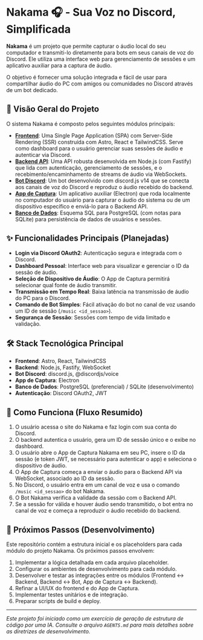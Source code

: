 # Nakama 🎧 - Sua Voz no Discord, Simplificada

**Nakama** é um projeto que permite capturar o áudio local do seu computador e transmiti-lo diretamente para bots em seus canais de voz do Discord. Ele utiliza uma interface web para gerenciamento de sessões e um aplicativo auxiliar para a captura de áudio.

O objetivo é fornecer uma solução integrada e fácil de usar para compartilhar áudio do PC com amigos ou comunidades no Discord através de um bot dedicado.

## 🚀 Visão Geral do Projeto

O sistema Nakama é composto pelos seguintes módulos principais:

*   **[Frontend](./frontend/README.md)**: Uma Single Page Application (SPA) com Server-Side Rendering (SSR) construída com Astro, React e TailwindCSS. Serve como dashboard para o usuário gerenciar suas sessões de áudio e autenticar via Discord.
*   **[Backend API](./backend/README.md)**: Uma API robusta desenvolvida em Node.js (com Fastify) que lida com autenticação, gerenciamento de sessões, e o recebimento/encaminhamento de streams de áudio via WebSockets.
*   **[Bot Discord](./discord-bot/README.md)**: Um bot desenvolvido com discord.js v14 que se conecta aos canais de voz do Discord e reproduz o áudio recebido do backend.
*   **[App de Captura](./capture-app/README.md)**: Um aplicativo auxiliar (Electron) que roda localmente no computador do usuário para capturar o áudio do sistema ou de um dispositivo específico e enviá-lo para o Backend API.
*   **[Banco de Dados](./database/schema.sql)**: Esquema SQL para PostgreSQL (com notas para SQLite) para persistência de dados de usuários e sessões.

## ✨ Funcionalidades Principais (Planejadas)

*   **Login via Discord OAuth2**: Autenticação segura e integrada com o Discord.
*   **Dashboard Pessoal**: Interface web para visualizar e gerenciar o ID da sessão de áudio.
*   **Seleção de Dispositivo de Áudio**: O App de Captura permitirá selecionar qual fonte de áudio transmitir.
*   **Transmissão em Tempo Real**: Baixa latência na transmissão de áudio do PC para o Discord.
*   **Comando de Bot Simples**: Fácil ativação do bot no canal de voz usando um ID de sessão (`/music <id_sessao>`).
*   **Segurança de Sessão**: Sessões com tempo de vida limitado e validação.

## 🛠️ Stack Tecnológica Principal

*   **Frontend**: Astro, React, TailwindCSS
*   **Backend**: Node.js, Fastify, WebSocket
*   **Bot Discord**: discord.js, @discordjs/voice
*   **App de Captura**: Electron
*   **Banco de Dados**: PostgreSQL (preferencial) / SQLite (desenvolvimento)
*   **Autenticação**: Discord OAuth2, JWT

## 📖 Como Funciona (Fluxo Resumido)

1.  O usuário acessa o site do Nakama e faz login com sua conta do Discord.
2.  O backend autentica o usuário, gera um ID de sessão único e o exibe no dashboard.
3.  O usuário abre o App de Captura Nakama em seu PC, insere o ID da sessão (e token JWT, se necessário para autenticar o app) e seleciona o dispositivo de áudio.
4.  O App de Captura começa a enviar o áudio para o Backend API via WebSocket, associado ao ID da sessão.
5.  No Discord, o usuário entra em um canal de voz e usa o comando `/music <id_sessao>` do bot Nakama.
6.  O Bot Nakama verifica a validade da sessão com o Backend API.
7.  Se a sessão for válida e houver áudio sendo transmitido, o bot entra no canal de voz e começa a reproduzir o áudio recebido do backend.

## 🏁 Próximos Passos (Desenvolvimento)

Este repositório contém a estrutura inicial e os placeholders para cada módulo do projeto Nakama. Os próximos passos envolvem:

1.  Implementar a lógica detalhada em cada arquivo placeholder.
2.  Configurar os ambientes de desenvolvimento para cada módulo.
3.  Desenvolver e testar as integrações entre os módulos (Frontend <-> Backend, Backend <-> Bot, App de Captura <-> Backend).
4.  Refinar a UI/UX do frontend e do App de Captura.
5.  Implementar testes unitários e de integração.
6.  Preparar scripts de build e deploy.

---

*Este projeto foi iniciado como um exercício de geração de estrutura de código por uma IA.*
*Consulte o arquivo `AGENTS.md` para mais detalhes sobre as diretrizes de desenvolvimento.*
